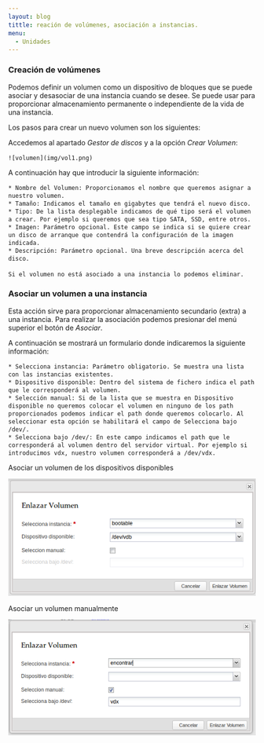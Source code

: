 ```yaml
---
layout: blog
tittle: reación de volúmenes, asociación a instancias.
menu:
  - Unidades
---
```


### Creación de volúmenes

Podemos definir un volumen como un dispositivo de bloques que se puede asociar y desasociar de una instancia cuando se desee. Se puede usar para proporcionar almacenamiento permanente o independiente de la vida de una instancia. 

Los pasos para crear un nuevo volumen son los siguientes:

Accedemos al apartado *Gestor de discos* y a la opción *Crear Volumen*:

	![volumen](img/vol1.png)

A continuación hay que  introducir la siguiente información:

	* Nombre del Volumen: Proporcionamos el nombre que queremos asignar a nuestro volumen.
    * Tamaño: Indicamos el tamaño en gigabytes que tendrá el nuevo disco.
    * Tipo: De la lista desplegable indicamos de qué tipo será el volumen a crear. Por ejemplo si queremos que sea tipo SATA, SSD, entre otros.
    * Imagen: Parámetro opcional. Este campo se indica si se quiere crear un disco de arranque que contendrá la configuración de la imagen indicada.
    * Descripción: Parámetro opcional. Una breve descripción acerca del disco.

    Si el volumen no está asociado a una instancia lo podemos eliminar.

### Asociar un volumen a una instancia

Esta acción sirve para proporcionar almacenamiento secundario (extra) a una instancia. Para realizar la asociación podemos presionar del menú superior el botón de *Asociar*.
    
A continuación se mostrará un formulario donde indicaremos la siguiente información:

    * Selecciona instancia: Parámetro obligatorio. Se muestra una lista con las instancias existentes. 
    * Dispositivo disponible: Dentro del sistema de fichero indica el path que le corresponderá al volumen.
    * Selección manual: Si de la lista que se muestra en Dispositivo disponible no queremos colocar el volumen en ninguno de los path proporcionados podemos indicar el path donde queremos colocarlo. Al seleccionar esta opción se habilitará el campo de Selecciona bajo /dev/.
    * Selecciona bajo /dev/: En este campo indicamos el path que le corresponderá al volumen dentro del servidor virtual. Por ejemplo si introducimos vdx, nuestro volumen corresponderá a /dev/vdx.

Asociar un volumen de los dispositivos disponibles

![volumen](img/vol2.png)

Asociar un volumen manualmente

![volumen](img/vol3.png)